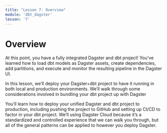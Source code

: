 ```yaml
---
title: "Lesson 7: Overview"
module: 'dbt_dagster'
lesson: '7'
---
```


# Overview

At this point, you have a fully integrated Dagster and dbt project! You’ve learned how to load dbt models as Dagster assets, create dependencies, add partitions, and execute and monitor the resulting pipeline in the Dagster UI.

In this lesson, we’ll deploy your Dagster+dbt project to have it running in both local and production environments. We’ll walk through some considerations involved in bundling your dbt project up with Dagster

You’ll learn how to deploy your unified Dagster and dbt project to production, including pushing the project to GitHub and setting up CI/CD to factor in your dbt project. We’ll using Dagster Cloud because it’s a standardized and controlled experience that we can walk you through, but all of the general patterns can be applied to however you deploy Dagster.

